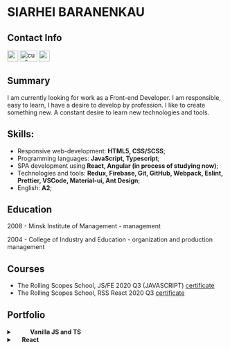 # SIARHEI BARANENKAU

## Contact Info

<a href="https://t.me/cupora" title="Telegram"><img  width="25px" heigth="30px" src ="https://cdn.svgporn.com/logos/telegram.svg"></a>
<a href="https://discord.gg/cup0ra" target="blank"><img  src="https://cdn.jsdelivr.net/npm/simple-icons@3.0.1/icons/discord.svg" alt="cup0ra" height="25" width="40" /></a>
<a href="www.linkedin.com/in/siarhei-baranenkau-898bab1b2" title="Linkedin"><img  width="25px" heigth="30px" src ="https://cdn.svgporn.com/logos/linkedin-icon.svg"></a>
    
## Summary

I am currently looking for work as a Front-end Developer. I am responsible, easy to learn, I have a desire to develop by profession. I like to create something new. A constant desire to learn new technologies and tools.

## Skills:
 * Responsive web-development: **HTML5, CSS/SCSS**;
 * Programming languages: **JavaScript, Typescript**;
 * SPA development using **React, Angular (in process of studying now)**;
 * Technologies and tools: **Redux, Firebase, Git, GitHub, Webpack, Eslint, Prettier, VSCode, Material-ui, Ant Design**;
 * English: **A2**;

## Education
<p>2008 - Minsk Institute of Management - management</p>
<p>2004 - College of Industry and Education - organization and production management</p>

## Courses
* The Rolling Scopes School, JS/FE 2020 Q3 (JAVASCRIPT) [certificate](https://app.rs.school/certificate/juhjh7es)
* The Rolling Scopes School, RSS React 2020 Q3 [certificate](https://app.rs.school/certificate/4lt1w62q)

## Portfolio

 <details><summary><img  width="15px" heigth="15px" src ="https://cdn.svgporn.com/logos/javascript.svg"> <img  width="15px" heigth="15px" src ="https://cdn.svgporn.com/logos/typescript-icon.svg">  <strong>Vanilla JS and TS</strong></summary>
  
   * **Gem-puzzle** [repository](https://github.com/cup0ra/gem-puzzle) [deploy](https://cup0ra-gem-puzzle.netlify.app/)
   * **Rs-css** [repository](https://github.com/cup0ra/rs-css) [deploy](https://cup0ra-rs-css.netlify.app/)
   * **Fancy-weather** [repository](https://github.com/cup0ra/fancy-weather) [deploy](https://cup0ra-fancy-weather.netlify.app/)
   * **Movie-search** [repository](https://github.com/cup0ra/movie-search) [deploy](https://cup0ra-movie-search.netlify.app/)
   * **Momentum** [repository](https://github.com/cup0ra/momentum) [deploy](https://cup0ra-momentum.netlify.app/)
   * **Virtual-keyboard** [repository](https://github.com/cup0ra/virtual-keyboard) [deploy](https://cup0ra-virtual-keyboard.netlify.app/)
   * **Calculator** [repository](https://github.com/cup0ra/calculator) [deploy](https://cup0ra-calculator.netlify.app/)
   * **Rslang (teamwork)** [repository](https://github.com/cup0ra/rslang) [deploy](https://rslang-team52-iudinaleksei.netlify.app/)
   
 </details>
  <details><summary><img width="15px" heigth="15px" src="https://cdn.svgporn.com/logos/react.svg" />  <strong>React</strong></summary>
  
  * **Songbird** [repository](https://github.com/cup0ra/songbird) [deploy](https://cup0ra-songbird.netlify.app/)
  * **Covid-dashboard (teamwork)** [repository](https://github.com/cup0ra/covid-dashboard) [deploy](https://cup0ra-covid-dashboard.netlify.app/)
  * **Rsclone-medical-portal (teamwork)**  [repository](https://github.com/cup0ra/rsclone) [deploy](https://rsclone-medical-portal.netlify.app/)
  
  </details>

